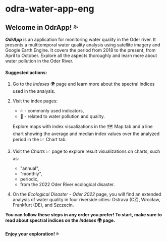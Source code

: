 # odra-water-app-eng
## Welcome in OdrApp! 💦

***OdrApp*** is an application for monitoring water quality in the Oder river. It presents a multitemporal water quality analysis using satellite imagery and Google Earth Engine. It covers the period from 2018 to the present, from April to October. Explore all the aspects thoroughly and learn more about water pollution in the Oder River.

#### Suggested actions:
1. Go to the *Indexes* 🌍 page and learn more about the spectral indices used in the analysis.
2. Visit the index pages:
    - 💦 - commonly used indicators,
    - 🦠 - related to water pollution and quality.

    Explore maps with index visualizations in the 🗺️ Map tab and a line chart showing the average and median index values over the analyzed period in the 📈 Chart tab.

3. Visit the *Charts* 📈 page to explore result visualizations on charts, such as:
    - "annual",
    - "monthly",
    - periodic,
    - from the 2022 Oder River ecological disaster.
4. On the *Ecological Disaster - Oder 2022* page, you will find an extended analysis of water quality in four riverside cities: Ostrava (CZ), Wrocław, Frankfurt (DE), and Szczecin.
   
**You can follow these steps in any order you prefer! To start, make sure to read about spectral indices on the *Indexes* 🌍 page.**

#### Enjoy your exploration! 💦

